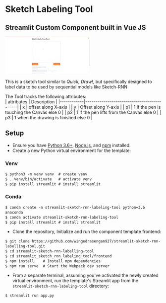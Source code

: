 # Sketch Labeling Tool
## Streamlit Custom Component built in Vue JS

![Demo](.\streamlit_sketch_rnn_labeling_tool\data\demo.gif)

This is a sketch tool similar to *Quick, Draw!*, but specifically designed to label data to be used by sequential models like Sketch-RNN

The Tool tracks the following attributes:<br>
| attributes | Description                                |
|------------|--------------------------------------------|
| x          | offset along X-axis                        |
| y          | Offset along Y-axis                        |
| p1         | 1 if the pen is touching the Canvas else 0 |
| p2         | 1 if the pen lifts from the Canvas else 0  |
| p3         | 1 when the drawing is finished else 0      |

## Setup

- Ensure you have [Python 3.6+](https://www.python.org/downloads/), [Node.js](https://nodejs.org), and [npm](https://docs.npmjs.com/downloading-and-installing-node-js-and-npm) installed.
- Create a new Python virtual environment for the template:

### Venv
```
$ python3 -m venv venv  # create venv
$ . venv/bin/activate   # activate venv
$ pip install streamlit # install streamlit
```

### Conda

```
$ conda create -n streamlit-sketch-rnn-labeling-tool python=3.6 anaconda
$ conda activate streamlit-sketch-rnn-labeling-tool
$ pip install streamlit # install streamlit
```

- Clone the repository, Initialize and run the component template frontend:

```
$ git clone https://github.com/wingedrasengan927/streamlit-sketch-rnn-labelling-tool.git
$ cd streamlit-sketch-rnn-labelling-tool
$ cd streamlit_sketch_rnn_labeling_tool/frontend
$ npm install    # Install npm dependencies
$ npm run serve  # Start the Webpack dev server
```

- From a separate terminal, assuming you've activated the newly created virtual environment, run the template's Streamlit app from the `streamlit-sketch-rnn-labeling-tool` directory:

```
$ streamlit run app.py
```